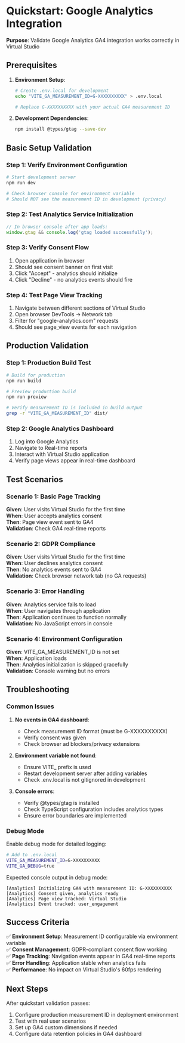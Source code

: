 # Quickstart: Google Analytics Integration

**Purpose**: Validate Google Analytics GA4 integration works correctly in Virtual Studio

## Prerequisites

1. **Environment Setup**:
   ```bash
   # Create .env.local for development
   echo "VITE_GA_MEASUREMENT_ID=G-XXXXXXXXXX" > .env.local
   
   # Replace G-XXXXXXXXXX with your actual GA4 measurement ID
   ```

2. **Development Dependencies**:
   ```bash
   npm install @types/gtag --save-dev
   ```

## Basic Setup Validation

### Step 1: Verify Environment Configuration
```bash
# Start development server
npm run dev

# Check browser console for environment variable
# Should NOT see the measurement ID in development (privacy)
```

### Step 2: Test Analytics Service Initialization
```typescript
// In browser console after app loads:
window.gtag && console.log('gtag loaded successfully');
```

### Step 3: Verify Consent Flow
1. Open application in browser
2. Should see consent banner on first visit
3. Click "Accept" - analytics should initialize
4. Click "Decline" - no analytics events should fire

### Step 4: Test Page View Tracking
1. Navigate between different sections of Virtual Studio
2. Open browser DevTools → Network tab
3. Filter for "google-analytics.com" requests
4. Should see page_view events for each navigation

## Production Validation

### Step 1: Production Build Test
```bash
# Build for production
npm run build

# Preview production build
npm run preview

# Verify measurement ID is included in build output
grep -r "VITE_GA_MEASUREMENT_ID" dist/
```

### Step 2: Google Analytics Dashboard
1. Log into Google Analytics
2. Navigate to Real-time reports
3. Interact with Virtual Studio application
4. Verify page views appear in real-time dashboard

## Test Scenarios

### Scenario 1: Basic Page Tracking
**Given**: User visits Virtual Studio for the first time  
**When**: User accepts analytics consent  
**Then**: Page view event sent to GA4  
**Validation**: Check GA4 real-time reports

### Scenario 2: GDPR Compliance
**Given**: User visits Virtual Studio for the first time  
**When**: User declines analytics consent  
**Then**: No analytics events sent to GA4  
**Validation**: Check browser network tab (no GA requests)

### Scenario 3: Error Handling
**Given**: Analytics service fails to load  
**When**: User navigates through application  
**Then**: Application continues to function normally  
**Validation**: No JavaScript errors in console

### Scenario 4: Environment Configuration
**Given**: VITE_GA_MEASUREMENT_ID is not set  
**When**: Application loads  
**Then**: Analytics initialization is skipped gracefully  
**Validation**: Console warning but no errors

## Troubleshooting

### Common Issues

1. **No events in GA4 dashboard**:
   - Check measurement ID format (must be G-XXXXXXXXXX)
   - Verify consent was given
   - Check browser ad blockers/privacy extensions

2. **Environment variable not found**:
   - Ensure VITE_ prefix is used
   - Restart development server after adding variables
   - Check .env.local is not gitignored in development

3. **Console errors**:
   - Verify @types/gtag is installed
   - Check TypeScript configuration includes analytics types
   - Ensure error boundaries are implemented

### Debug Mode

Enable debug mode for detailed logging:
```bash
# Add to .env.local
VITE_GA_MEASUREMENT_ID=G-XXXXXXXXXX
VITE_GA_DEBUG=true
```

Expected console output in debug mode:
```
[Analytics] Initializing GA4 with measurement ID: G-XXXXXXXXXX
[Analytics] Consent given, analytics ready
[Analytics] Page view tracked: Virtual Studio
[Analytics] Event tracked: user_engagement
```

## Success Criteria

✅ **Environment Setup**: Measurement ID configurable via environment variable  
✅ **Consent Management**: GDPR-compliant consent flow working  
✅ **Page Tracking**: Navigation events appear in GA4 real-time reports  
✅ **Error Handling**: Application stable when analytics fails  
✅ **Performance**: No impact on Virtual Studio's 60fps rendering  

## Next Steps

After quickstart validation passes:
1. Configure production measurement ID in deployment environment
2. Test with real user scenarios
3. Set up GA4 custom dimensions if needed
4. Configure data retention policies in GA4 dashboard